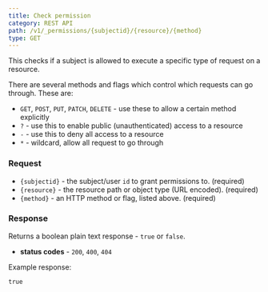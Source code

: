 ```yaml
---
title: Check permission
category: REST API
path: /v1/_permissions/{subjectid}/{resource}/{method}
type: GET
---
```


This checks if a subject is allowed to execute a specific type of request on a resource.

There are several methods and flags which control which requests can go through. These are:
- `GET`, `POST`, `PUT`, `PATCH`, `DELETE` - use these to allow a certain method explicitly
- `?` - use this to enable public (unauthenticated) access to a resource
- `-` - use this to deny all access to a resource
- `*` - wildcard, allow all request to go through

### Request

- `{subjectid}` - the subject/user `id` to grant permissions to. (required)
- `{resource}` - the resource path or object type (URL encoded). (required)
- `{method}` - an HTTP method or flag, listed above. (required)

### Response

Returns a boolean plain text response - `true` or `false`.

- **status codes** - `200`, `400`, `404`

Example response:
```
true
```